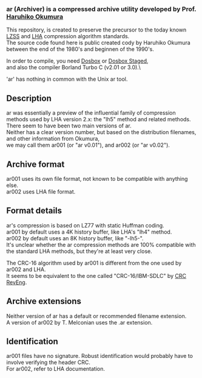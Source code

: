 
### ar (Archiver) is a compressed archive utility developed by Prof. [Haruhiko Okumura](https://en.wikipedia.org/wiki/Haruhiko_Okumura)

This repository, is created to preserve the precursor to the today known [LZSS](https://en.wikipedia.org/wiki/Lempel%E2%80%93Ziv%E2%80%93Storer%E2%80%93Szymanski) and [LHA](https://en.wikipedia.org/wiki/LHA_(file_format)) compression algorithm standards.\
The source code found here is public created cody by Haruhiko Okumura between the end of the 1980's and beginnen of the 1990's.

In order to compile, you need [Dosbox](https://www.dosbox.com/) or [Dosbox Staged](https://www.dosbox-staging.org/),\
and also the compiler Borland Turbo C (v2.01 or 3.0).\

'ar' has nothing in common with the Unix ar tool.

## Description
ar was essentially a preview of the influential family of compression methods used by LHA version 2.x: the "lh5" method and related methods.\
There seem to have been two main versions of ar.\
Neither has a clear version number, but based on the distribution filenames, and other information from Okumura,\
we may call them ar001 (or "ar v0.01"), and ar002 (or "ar v0.02").

## Archive format
ar001 uses its own file format, not known to be compatible with anything else.\
ar002 uses LHA file format.

## Format details
ar's compression is based on LZ77 with static Huffman coding.\
ar001 by default uses a 4K history buffer, like LHA's "lh4" method.\
ar002 by default uses an 8K history buffer, like "-lh5-".\
It's unclear whether the ar compression methods are 100% compatible with the standard LHA methods, but they're at least very close.

The CRC-16 algorithm used by ar001 is different from the one used by ar002 and LHA.\
It seems to be equivalent to the one called "CRC-16/IBM-SDLC" by [CRC RevEng](https://reveng.sourceforge.io/crc-catalogue/16.htm).

## Archive extensions
Neither version of ar has a default or recommended filename extension.\
A version of ar002 by T. Melconian uses the .ar extension.

## Identification
ar001 files have no signature. Robust identification would probably have to involve verifying the header CRC.\
For ar002, refer to LHA documentation. 
